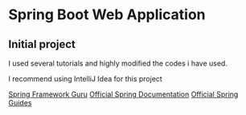 # Spring Boot Web Application
## Initial project
I used several tutorials and highly modified the codes i have used.

I recommend using IntelliJ Idea for this project

[Spring Framework Guru](https://github.com/springframeworkguru/springbootwebapp)
[Official Spring Documentation](http://docs.spring.io/)
[Official Spring Guides](https://spring.io/guides/gs/)
